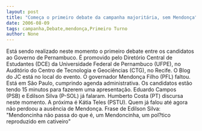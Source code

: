 ```yaml
---
layout: post
title: "Começa o primeiro debate da campanha majoritária, sem Mendonça"
date: 2006-08-09
tags: campanha,Debate,mendonça,Primeiro Turno
author: None
---
```


Está sendo realizado neste momento&nbsp;o primeiro&nbsp;debate entre os candidatos ao Governo de Pernambuco. É&nbsp;promovido pelo Diretório Central de Estudantes (DCE) da Universidade Federal de Pernambuco (UFPE), no Auditório do Centro de Tecnologia e Geociências (CTG), no Recife. O Blog do JC está no local do evento. 
O governador Mendonça Filho (PFL) faltou. Está em São Paulo, cumprindo agenda administrativa. Os candidatos estão tendo 15 minutos para fazerem uma apresentação. 
Eduardo Campos (PSB)&nbsp;e Edilson Silva (P-SOL) já falaram. Humberto Costa (PT) discursa neste momento. A próxima é Kátia Teles (PSTU). Quem já falou até agora não perdoou a ausência de Mendonça. 
Frase de Edilson Silva:
\"Mendoncinha não passa do que é, um Mendoncinha, um pol?tico reproduzido em cativeiro\" 